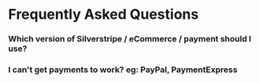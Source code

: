 # Frequently Asked Questions

### Which version of Silverstripe / eCommerce / payment should I use?



### I can't get payments to work? eg: PayPal, PaymentExpress